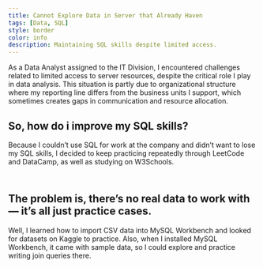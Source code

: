 ```yaml
---
title: Cannot Explore Data in Server that Already Haven
tags: [Data, SQL]
style: border
color: info
description: Maintaining SQL skills despite limited access.
---
```


As a Data Analyst assigned to the IT Division, I encountered challenges related to limited access to server resources, despite the critical role I play in data analysis. This situation is partly due to organizational structure where my reporting line differs from the business units I support, which sometimes creates gaps in communication and resource allocation.

## So, how do i improve my SQL skills?
Because I couldn’t use SQL for work at the company and didn’t want to lose my SQL skills, I decided to keep practicing repeatedly through LeetCode and DataCamp, as well as studying on W3Schools.

## <br /> The problem is, there’s no real data to work with — it’s all just practice cases.
Well, I learned how to import CSV data into MySQL Workbench and looked for datasets on Kaggle to practice. Also, when I installed MySQL Workbench, it came with sample data, so I could explore and practice writing join queries there.
